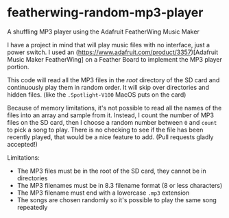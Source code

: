 # featherwing-random-mp3-player
A shuffling MP3 player using the Adafruit FeatherWing Music Maker

I have a project in mind that will play music files with no interface, just a power switch. I
used an (https://www.adafruit.com/product/3357)[Adafruit Music Maker FeatherWing] on a Feather Board to
implement the MP3 player portion.

This code will read all the MP3 files in the *root* directory of the SD card and continuously play them in random
order. It will skip over directories and hidden files. (like the `.Spotlight-V100` MacOS puts on the card)

Because of memory limitations, it's not possible to read all the names of the files into an array and sample from it.
Instead, I count the number of MP3 files on the SD card, then I choose a random number between `0` and `count` to
pick a song to play. There is no checking to see if the file has been recently played, that would be a nice feature
to add. (Pull requests gladly accepted!)

Limitations:
* The MP3 files must be in the root of the SD card, they cannot be in directories
* The MP3 filenames must be in 8.3 filename format (8 or less characters)
* The MP3 filename must end with a lowercase `.mp3` extension
* The songs are chosen randomly so it's possible to play the same song repeatedly
